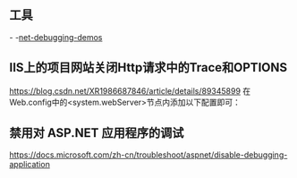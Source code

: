 


## 工具
-[](https://www.microsoft.com/en-us/download/details.aspx?id=26798)
-[net-debugging-demos](https://docs.microsoft.com/en-us/archive/blogs/tess/net-debugging-demos-information-and-setup-instructions)


## IIS上的项目网站关闭Http请求中的Trace和OPTIONS
https://blog.csdn.net/XR1986687846/article/details/89345899
在Web.config中的<system.webServer>节点内添加以下配置即可：
<security>
<requestFiltering>
<verbs>
<add verb="OPTIONS" allowed="false" />
<add verb="Trace" allowed="false" />
</verbs>
</requestFiltering>
</security>


## 禁用对 ASP.NET 应用程序的调试
https://docs.microsoft.com/zh-cn/troubleshoot/aspnet/disable-debugging-application
<compilation
 debug="false"
/>
